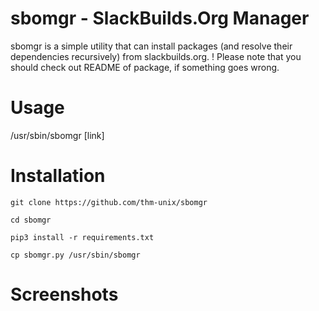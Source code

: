 # sbomgr - SlackBuilds.Org Manager
sbomgr is a simple utility that can install packages (and resolve their dependencies recursively) from slackbuilds.org.
! Please note that you should check out README of package, if something goes wrong.

# Usage
/usr/sbin/sbomgr [link]

# Installation
```git clone https://github.com/thm-unix/sbomgr```

```cd sbomgr```

```pip3 install -r requirements.txt```

```cp sbomgr.py /usr/sbin/sbomgr```

# Screenshots
